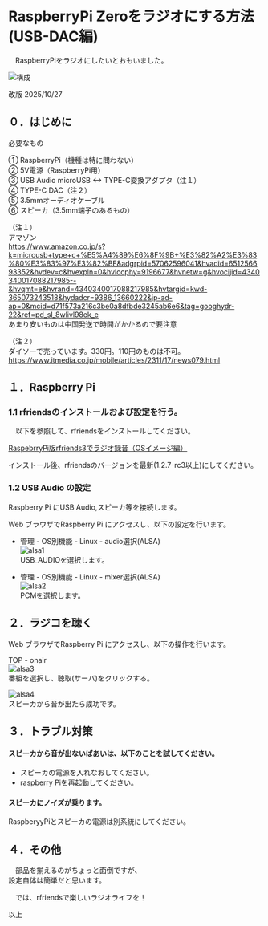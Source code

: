 # RaspberryPi Zeroをラジオにする方法(USB-DAC編)  
  
  
　RaspberryPiをラジオにしたいとおもいました。  
  
![構成](https://github.com/user-attachments/assets/033a4f6f-dd5d-44e2-b0f9-816caeced217)


改版 2025/10/27  
  
## ０．はじめに  
  
必要なもの    
  
① RaspberryPi（機種は特に問わない）  
② 5V電源（RaspberryPi用）  
③ USB Audio  microUSB <-> TYPE-C変換アダプタ（注１）   
④ TYPE-C DAC（注２）  
⑤ 3.5mmオーディオケーブル  
⑥ スピーカ（3.5mm端子のあるもの）  
  
（注１）  
アマゾン  
https://www.amazon.co.jp/s?k=microusb+type+c+%E5%A4%89%E6%8F%9B+%E3%82%A2%E3%83%80%E3%83%97%E3%82%BF&adgrpid=57062596041&hvadid=651256693352&hvdev=c&hvexpln=0&hvlocphy=9196677&hvnetw=g&hvocijid=4340340017088217985--&hvqmt=e&hvrand=4340340017088217985&hvtargid=kwd-365073243518&hydadcr=9386_13660222&jp-ad-ap=0&mcid=d71f573a216c3be0a8dfbde3245ab6e6&tag=googhydr-22&ref=pd_sl_8wlivl98ek_e  
あまり安いものは中国発送で時間がかかるので要注意  
  
（注２）  
ダイソーで売っています。330円。110円のものは不可。  
https://www.itmedia.co.jp/mobile/articles/2311/17/news079.html  
  
## １．Raspberry Pi  
  
### 1.1 rfriendsのインストールおよび設定を行う。  
  
　以下を参照して、rfriendsをインストールしてください。  
  
[RaspebrryPi版rfriends3でラジオ録音（OSイメージ編）](https://rfriends.github.io/rfriends/distro/raspi_image.html)
  
インストール後、rfriendsのバージョンを最新(1.2.7-rc3以上)にしてください。  
  
### 1.2 USB Audio の設定
  
Raspberry Pi にUSB Audio,スピーカ等を接続します。  

Web ブラウザでRaspberry Pi にアクセスし、以下の設定を行います。   
  
- 管理 - OS別機能 - Linux - audio選択(ALSA)  
![alsa1](https://github.com/user-attachments/assets/654fec50-56d3-417d-b34f-2768d7a79566)  
USB_AUDIOを選択します。  

- 管理 - OS別機能 - Linux - mixer選択(ALSA)  
![alsa2](https://github.com/user-attachments/assets/a575f65a-32c3-45fe-b171-9078ce9e1acf)  
PCMを選択します。
  
## ２．ラジコを聴く  
  
Web ブラウザでRaspberry Pi にアクセスし、以下の操作を行います。  
  
TOP - onair  
![alsa3](https://github.com/user-attachments/assets/2de97e62-9692-4d46-99cb-589b24b50de0)  
番組を選択し、聴取(サーバ)をクリックする。    
  
![alsa4](https://github.com/user-attachments/assets/a668c88e-4915-4cf3-bd47-d23dd1a38142)  
スピーカから音が出たら成功です。
  
## ３．トラブル対策  
    
#### スピーカから音が出ないばあいは、以下のことを試してください。  

- スピーカの電源を入れなおしてください。
- raspberry Piを再起動してください。
  
#### スピーカにノイズが乗ります。
  
RaspberyyPiとスピーカの電源は別系統にしてください。
  
## ４．その他  
  
　部品を揃えるのがちょっと面倒ですが、  
設定自体は簡単だと思います。  
  
　では、rfriendsで楽しいラジオライフを！  
  
  
以上  
